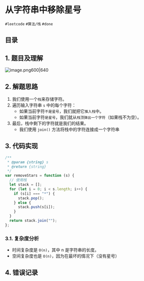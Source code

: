 
# 从字符串中移除星号


`#leetcode`  `#算法/栈`  `#done` 


## 目录
<!-- toc -->
 ## 1. 题目及理解 

![image.png600|640](https://832-1310531898.cos.ap-beijing.myqcloud.com/202407271718841.png?imageSlim)

## 2. 解题思路

1.  我们使用一个`栈`来存储字符。
2.  遍历输入字符串 `s` 中的每个字符：
    - 如果当前字符`不是星号`，我们就把它`推入栈`中。
    - 如果当前字符`是星号`，我们就从`栈顶弹出一个字符`（如果栈不为空）。
3. 最后，栈中剩下的字符就是我们的结果。
	- 我们使用 `join()` 方法将栈中的字符连接成一个字符串

## 3. 代码实现

```javascript
/**
 * @param {string} s
 * @return {string}
 */
var removeStars = function (s) {
  // 使用栈
  let stack = [];
  for (let i = 0; i < s.length; i++) {
    if (s[i] === "*") {
      stack.pop();
    } else {
      stack.push(s[i]);
    }
  }
  return stack.join("");
};

```

### 3.1. 复杂度分析

- 时间复杂度是 `O(n)`，其中 n 是字符串的长度。
- 空间复杂度也是 `O(n)`，因为在最坏的情况下（没有星号）

## 4. 错误记录

